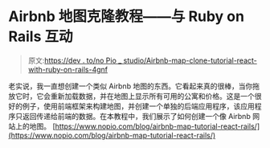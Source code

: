 # Airbnb 地图克隆教程——与 Ruby on Rails 互动

> 原文:[https://dev . to/no Pio _ studio/Airbnb-map-clone-tutorial-react-with-ruby-on-rails-4gnf](https://dev.to/nopio_studio/airbnb-map-clone-tutorial-react-with-ruby-on-rails-4gnf)

老实说，我一直想创建一个类似 Airbnb 地图的东西。它看起来真的很棒，当你拖放它时，它会重新加载数据，并在地图上显示所有可用的公寓和价格。这是一个很好的例子，使用前端框架来构建地图，并创建一个单独的后端应用程序，该应用程序只返回传递给前端的数据。在本教程中，我们展示了如何创建一个像 Airbnb 网站上的地图。
[https://www.nopio.com/blog/airbnb-map-tutorial-react-rails/](https://www.nopio.com/blog/airbnb-map-tutorial-react-rails/)